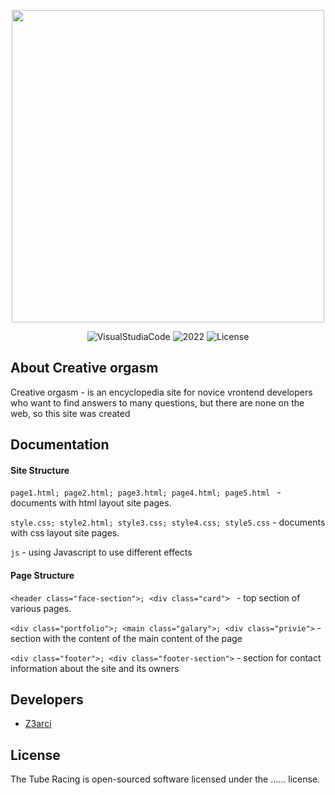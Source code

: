 <p align="center">
      <img src="https://i.ibb.co/sjs3jTx/photo-2023-10-13-17-51-26.jpg" width="500">
</p>

<p align="center">
   <img src="" alt="VisualStudiaCode">
   <img src="" alt="2022">
   <img src="" alt="License">
</p>

## About Creative orgasm

Creative orgasm -  is an encyclopedia site for novice vrontend developers who want to find answers to many questions, but there are none on the web, so this site was created

## Documentation

#### Site Structure

`page1.html; page2.html; page3.html; page4.html; page5.html ` - documents with html layout site pages.

`style.css; style2.html; style3.css; style4.css; style5.css` - documents with css layout site pages.

`js` - using Javascript to use different effects

#### Page Structure

`<header class="face-section">; <div class="card"> ` - top section of various pages.

`<div class="portfolio">; <main class="galary">; <div class="privie">` - section with the content of the main content of the page

`<div class="footer">; <div class="footer-section">` - section for contact information about the site and its owners

## Developers

- [Z3arci](https://github.com/Z3arci)

## License

The Tube Racing is open-sourced software licensed under the ...... license.
